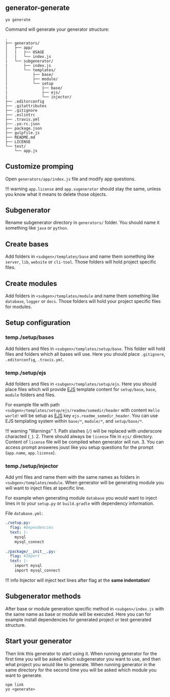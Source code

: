 ## generator-generate

```
yo generate
```

Command will generate your generator structure:
```text
.
├── generators/
│   ├── app/
│   |   ├── USAGE
│   |   └── index.js
|   └── subgenerator/
|       ├── index.js
│       └── templates/
│           ├── base/
│           ├── module/
│           └── setup
|               ├── base/
|               ├── ejs/
|               └── injector/
├── .editorconfig
├── .gitattributes
├── .gitignore
├── .eslintrc
├── .travis.yml
├── .yo-rc.json
├── package.json
├── gulpfile.js
├── README.md
├── LICENSE
└── test/
    └── app.js
```

## Customize promping
Open `generators/app/index.js` file and modify app questions.

!!! warning
	`app.license` and `app.sugenerator` should stay the same, unless you know
    what it means to delete those objects.

## Subgenerator

Rename subgenerator directory in `generators/` folder.
You should name it something like `java` or `python`.

## Create bases
Add folders in `<subgen>/templates/base` and name them something like
`server`, `lib`, `website` or `cli-tool`. Those folders will hold
project specific files.
    
## Create modules
Add folders in `<subgen>/templates/module` and name them something like
`database`, `logger` or `docs`. Those folders will hold your project
specific files for modules.
    
## Setup configuration

### temp./setup/bases
Add folders and files in `<subgen>/templates/setup/base`.
This folder will hold files and folders which all bases will use.
Here you should place `.gitignore`, `.editorconfig`, `.travis.yml`.
 
### temp./setup/ejs
Add folders and files in `<subgen>/templates/setup/ejs`. Here you should
place files which will provide [EJS](http://www.embeddedjs.com/) template content for `setup/base`, `base`, `module`
folders and files.
 
For example file with path `<subgen>/templates/setup/ejs/readme/somedir/header` with content
`Hello world!` will be setup as [EJS](http://www.embeddedjs.com/) key `ejs.readme_somedir_header`. You can use EJS templating
system within `base/*`, `module/*`, and `setup/base/*`.
 
!!! warning "Warnings"
	1. Path slashes (`/`) will be replaced with underscore characted (`_`).
	2. There should always be `license` file in `ejs/` directory. Content
	   of `license` file will be compiled when generator will run.
	3. You can access prompt answeres joust like you setup questions for the prompt (`app.name`, `app.license`).

### temp./setup/injector
Add yml files and name them with the same names as folders in `<subgen>/templates/module`.
When generator will be generating module you will want to inject files at specific line.

For example when generating module `database` you would want to inject lines in to your
`setup.py` or `build.gradle` with dependency information.

File `database.yml`:
```yaml
./setup.py:
  flag: #Dependencies
  text: |-
    mysql
    mysql_connect
    
./package/__init__.py:
  flag: #Import
  text: |-
    import mysql
    import mysql_connect
```

!!! info
	Injector will inject text lines after flag at the **same indentation**!

## Subgenerator methods
After base or module generation specific method in `<subgen>/index.js`
with the same name as base or module will be executed. Here you can for example
install dependencies for generated project or test generated structure. 

## Start your generator
Then link this generator to start using it.
When running generator for the first time you will be asked
which subgenerator you want to use, and then what project you would like
to generate. When running generator in the same directory for the second time
you will be asked which module you want to generate.

```
npm link
yo <generate>
```
